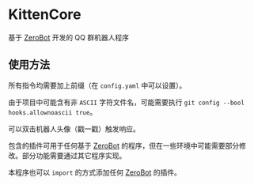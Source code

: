 # KittenCore

基于 [ZeroBot](https://github.com/wdvxdr1123/ZeroBot) 开发的 QQ 群机器人程序

## 使用方法

所有指令均需要加上前缀（在 `config.yaml` 中可以设置）。

由于项目中可能含有非 `ASCII` 字符文件名，可能需要执行 `git config --bool hooks.allownoascii true`。

可以双击机器人头像（戳一戳）触发响应。

包含的插件可用于任何基于 [ZeroBot](https://github.com/wdvxdr1123/ZeroBot) 的程序，但在一些环境中可能需要部分修改。部分功能需要通过其它程序实现。

本程序也可以 `import` 的方式添加任何 [ZeroBot](https://github.com/wdvxdr1123/ZeroBot) 的插件。
